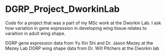 # DGRP_Project_DworkinLab
Code for a project that was a part of my MSc work at the Dworkin Lab. I ask how variation in gene expression in developing wing tissue relates to varaition in adult wing shape.

DGRP gene expression data from Yu Xin Shi and Dr. Jason Mezey at the Mezey Lab
DGRP wing shape data from Dr. Will Pitchers at the Dworkin lab
